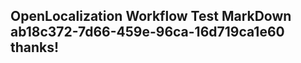 <properties
ms.topic="hero-topic"
ms.test1="hero-topic"
ms.test2="test"/>

## OpenLocalization Workflow Test MarkDown ab18c372-7d66-459e-96ca-16d719ca1e60 thanks!
